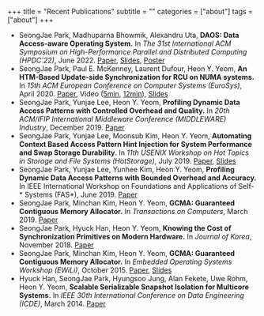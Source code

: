 +++
title = "Recent Publications"
subtitle = ""
categories = ["about"]
tags = ["about"]
+++

- SeongJae Park, Madhuparna Bhowmik, Alexandru Uta, __DAOS: Data Access-aware
  Operating System.__ In _The 31st International ACM Symposium on
  High-Performance Parallel and Distributed Computing (HPDC'22)_, June 2022.
  [Paper](https://www.amazon.science/publications/daos-data-access-aware-operating-system),
  [Slides](https://damonitor.github.io/misc/daos_hpdc_2022_slides.pdf),
  [Poster](https://damonitor.github.io/misc/daos_hpdc_2022_poster.pdf)
- SeongJae Park, Paul E. McKenney, Laurent Dufour, Heon Y. Yeom, __An HTM-Based
  Update-side Synchronization for RCU on NUMA systems.__ In _15th ACM European
  Conference on Computer Systems (EuroSys)_, April 2020.
  [Paper](https://dl.acm.org/doi/abs/10.1145/3342195.3387527), 
  Video ([5min](https://www.youtube.com/watch?v=QydRe1z5uYk&feature=youtu.be),
  [12min](https://www.youtube.com/watch?v=h7RzyhR_lPQ&feature=youtu.be)),
  [Slides](https://www.eurosys2020.org/wp-content/uploads/2020/04/slides/166_seongjae_slides.pdf)
- SeongJae Park, Yunjae Lee, Heon Y. Yeom, __Profiling Dynamic Data Access
  Patterns with Controlled Overhead and Quality.__ In _20th ACM/IFIP
  International Middleware Conference (MIDDLEWARE) Industry_, December 2019.
  [Paper](https://dl.acm.org/citation.cfm?id=3368125)
- SeongJae Park, Yunjae Lee, Moonsub Kim, Heon Y. Yeom, __Automating Context
  Based Access Pattern Hint Injection for System Performance and Swap Storage
  Durability.__ In _11th USENIX Workshop on Hot Topics in Storage and File
  Systems (HotStorage)_, July 2019.
  [Paper](https://www.usenix.org/system/files/hotstorage19-paper-park.pdf),
  [Slides](https://www.usenix.org/sites/default/files/conference/protected-files/hotstorage19_slides_park.pdf)
- SeongJae Park, Yunjae Lee, Yunhee Kim, Heon Y. Yeom, __Profiling Dynamic Data
  Access Patterns with Bounded Overhead and Accuracy.__ In IEEE International
  Workshop on Foundations and Applications of Self-* Systems (FAS*),
  June 2019.
  [Paper](https://ieeexplore.ieee.org/abstract/document/8791992)
- SeongJae Park, Minchan Kim, Heon Y. Yeom, __GCMA: Guaranteed Contiguous
  Memory Allocator.__ In _Transactions on Computers_, March 2019.
  [Paper](https://ieeexplore.ieee.org/document/8456561)
- SeongJae Park, Hyuck Han, Heon Y. Yeom, __Knowing the Cost of Synchronization
  Primitives on Modern Hardware.__ In _Journal of Korea_, November 2018.
  [Paper](http://kiise.or.kr/e_journal/2018/11/JOK/pdf/12.pdf)
- SeongJae Park, Minchan Kim, Heon Y. Yeom, __GCMA: Guaranteed Contiguous
  Memory Allocator.__ In _Embedded Operating Systems Workshop (EWiLi)_, October
  2015.
  [Paper](http://ceur-ws.org/Vol-1464/ewili15_12.pdf),
  [Slides](https://www.slideshare.net/SeongJaePark1/gcma-guaranteed-contiguous-memory-allocator)
- Hyuck Han, SeongJae Park, Hyungsoo Jung, Alan Fekete, Uwe Rohm, Heon Y.
  Yeom, __Scalable Serializable Snapshot Isolation for Multicore Systems.__ In
  _IEEE 30th International Conference on Data Engineering (ICDE)_, March 2014.
  [Paper](http://ieeexplore.ieee.org/document/6816693/)

